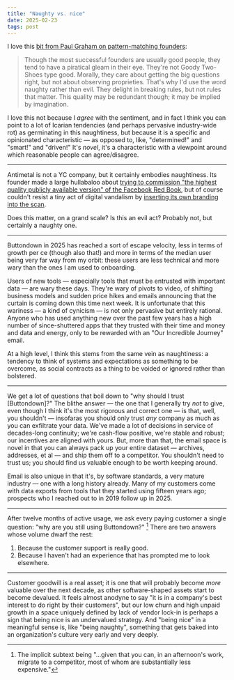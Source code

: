 ```yaml
---
title: "Naughty vs. nice"
date: 2025-02-23
tags: post
---
```


I love this [bit from Paul Graham on pattern-matching founders](https://www.paulgraham.com/founders.html):

> Though the most successful founders are usually good people, they tend to have a piratical gleam in their eye. They're not Goody Two-Shoes type good. Morally, they care about getting the big questions right, but not about observing proprieties. That's why I'd use the word naughty rather than evil. They delight in breaking rules, but not rules that matter. This quality may be redundant though; it may be implied by imagination.

I love this not because I _agree_ with the sentiment, and in fact I think you can point to a lot of Icarian tendencies (and perhaps pervasive industry-wide rot) as germinating in this naughtiness, but because it is a specific and opinionated characteristic — as opposed to, like, "determined!" and "smart!" and "driven!" It's _novel_, it's a characteristic with a viewpoint around which reasonable people can agree/disagree.

---

Antimetal is not a YC company, but it certainly embodies naughtiness. Its founder made a large hullabaloo about [trying to commission "the highest quality publicly available version" of the Facebook Red Book](https://www.map.cv/blog/redbook), but of course couldn't resist a tiny act of digital vandalism by [inserting its own branding into the scan](https://x.com/luishxyz/status/1863693114621190551).

Does this matter, on a grand scale? Is this an evil act? Probably not, but certainly a naughty one.

---

Buttondown in 2025 has reached a sort of escape velocity, less in terms of growth per ce (though also that!) and more in terms of the median user being very far way from my orbit: these users are less technical and more wary than the ones I am used to onboarding.

Users of new tools — especially tools that must be entrusted with important data — are wary these days. They're wary of pivots to video, of shifting business models and sudden price hikes and emails announcing that the curtain is coming down this time next week. It is unfortunate that this wariness — a kind of cynicism — is not only pervasive but entirely rational. Anyone who has used anything new over the past few years has a high number of since-shuttered apps that they trusted with their time and money and data and energy, only to be rewarded with an "Our Incredible Journey" email.

At a high level, I think this stems from the same vein as naughtiness: a tendency to think of systems and expectations as something to be overcome, as social contracts as a thing to be voided or ignored rather than bolstered.

---

We get a lot of questions that boil down to "why should I trust [Buttondown]?" The blithe answer — the one that I generally try _not_ to give, even though I think it's the most rigorous and correct one — is that, well, you shouldn't — insofaras you should only trust _any_ company as much as you can exfiltrate your data. We've made a lot of decisions in service of decades-long continuity; we're cash-flow positive, we're stable and robust; our incentives are aligned with yours. But, more than that, the email space is novel in that you can always pack up your entire dataset — archives, addresses, et al — and ship them off to a competitor. You shouldn't need to trust us; you should find us valuable enough to be worth keeping around.

Email is also unique in that it's, by software standards, a very mature industry — one with a long history already. Many of my customers come with data exports from tools that they started using fifteen years ago; prospects who I reached out to in 2019 follow up in 2025.

---

After twelve months of active usage, we ask every paying customer a single question: "why are you still using Buttondown?" [^1] There are two answers whose volume dwarf the rest:

1. Because the customer support is really good.
2. Because I haven't had an experience that has prompted me to look elsewhere.

---

Customer goodwill is a real asset; it is one that will probably become _more_ valuable over the next decade, as other software-shaped assets start to become devalued. It feels almost anodyne to say "it is in a company's best interest to do right by their customers", but our low churn and high unpaid growth in a space uniquely defined by lack of vendor lock-in is perhaps a sign that being nice is an undervalued strategy. And "being nice" in a meaningful sense is, like "being naughty", something that gets baked into an organization's culture very early and very deeply.

[^1]: The implicit subtext being "...given that you can, in an afternoon's work, migrate to a competitor, most of whom are substantially less expensive."
